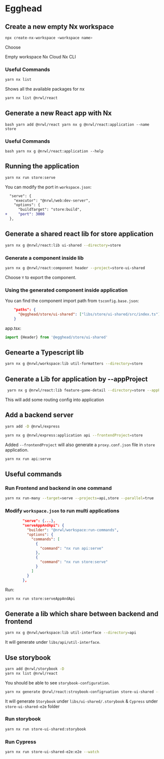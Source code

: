 # Egghead

## Create a new empty Nx workspace

```bash
npx create-nx-workspace <workspace name>
```

Choose

  Empty workspace
  Nx Cloud
  Nx CLI

### Useful Commands

```bash
yarn nx list
```

Shows all the available packages for nx

```bash
yarn nx list @nrwl/react
```

## Generate a new React app with Nx

``bash
yarn add @nrwl/react
yarn nx g @nrwl/react:application --name store
``

### Useful Commands


``bash
yarn nx g @nrwl/react:application --help
``

## Running the application

```bash
yarn nx run store:serve
```

You can modify the port in `workspace.json`:
```diff
  "serve": {
    "executor": "@nrwl/web:dev-server",
    "options": {
      "buildTarget": "store:build",
+     "port": 3000
  },
```

## Generate a shared react lib for store application

```bash
yarn nx g @nrwl/react:lib ui-shared --directory=store
```

### Generate a component inside lib

```bash
yarn nx g @nrwl/react:component header --project=store-ui-shared
```

Choose `Y` to export the component.

### Using the generated component inside application

You can find the component import path from `tsconfig.base.json`:

```json
    "paths": {
      "@egghead/store/ui-shared": ["libs/store/ui-shared/src/index.ts"]
    }
```

app.tsx:

```typescript
import {Header} from '@egghead/store/ui-shared'
```

## Genearte a Typescript lib

```bash
yarn nx g @nrwl/workspace:lib util-formatters --directory=store
```

## Generate a Lib for application by --appProject

```bash
 yarn nx g @nrwl/react:lib feature-game-detail --directory=store --appProject=store
 ```

 This will add some routing config into application

 ## Add a backend server
 
 ```bash
 yarn add -D @nrwl/express
 ```

```bash
yarn nx g @nrwl/express:application api --frontendProject=store
```

Added `--frontendProject` will also generate a `proxy.conf.json` file in `store` application.

```bash
yarn nx run api:serve
```

## Useful commands

### Run Frontend and backend in one command

```bash
yarn nx run-many --target=serve --projects=api,store --parallel=true
```

### Modify `workspace.json` to run multi applications

```json
        "serve": {...},
        "serveAppAndApi": {
          "builder": "@nrwl/workspace:run-commands",
          "options": {
            "commands": [
              {
                "command": "nx run api:serve"
              },
              {
                "command": "nx run store:serve"
              }
            ]
          }
        },
```

Run:

```bash
yarn nx run store:serveAppAndApi
```


## Generate a lib which share between backend and frontend

```bash
yarn nx g @nrwl/workspace:lib util-interface --directory=api
```

It will generate under `libs/api/util-interface`.

## Use storybook 

```bash
yarn add @nrwl/storybook -D
yarn nx list @nrwl/react
```

You should be able to see `storybook-configuration`.

```bash
yarn nx generate @nrwl/react:stroybook-configruation store-ui-shared --configureCypress --generateStories
```

It will generate `Storybook` under `libs/ui-shared/.storybook` & `Cypress` under `store-ui-shared-e2e` folder

### Run storybook

```bash
yarn nx run store-ui-shared:storybook
```

### Run Cypress

```bash
yarn nx run store-ui-shared-e2e:e2e --watch
```
